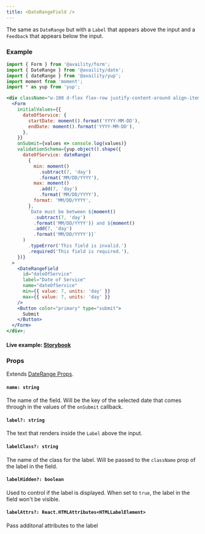 ```yaml
---
title: <DateRangeField />
---
```


The same as `DateRange` but with a `Label` that appears above the input and a `Feedback` that appears below the input.

### Example

```jsx live=true viewCode=true
import { Form } from '@availity/form';
import { DateRange } from '@availity/date';
import { dateRange } from '@availity/yup';
import moment from 'moment';
import * as yup from 'yup';

<div className="w-100 d-flex flex-row justify-content-around align-items-center">
  <Form
    initialValues={{
      dateOfService: {
        startDate: moment().format('YYYY-MM-DD'),
        endDate: moment().format('YYYY-MM-DD'),
      },
    }}
    onSubmit={values => console.log(values)}
    validationSchema={yup.object().shape({
      dateOfService: dateRange(
        {
          min: moment()
            .subtract(7, 'day')
            .format('MM/DD/YYYY'),
          max: moment()
            .add(7, 'day')
            .format('MM/DD/YYYY'),
          format: 'MM/DD/YYYY',
        },
        `Date must be between ${moment()
          .subtract(7, 'day')
          .format('MM/DD/YYYY')} and ${moment()
          .add(7, 'day')
          .format('MM/DD/YYYY')}`
      )
        .typeError('This field is invalid.')
        .required('This field is required.'),
    })}
  >
    <DateRangeField
      id="dateOfService"
      label="Date of Service"
      name="dateOfService"
      min={{ value: 7, units: 'day' }}
      max={{ value: 7, units: 'day' }}
    />
    <Button color="primary" type="submit">
      Submit
    </Button>
  </Form>
</div>;
```

#### Live example: <a href="https://availity.github.io/availity-react/storybook/?path=/story/formik-date--daterangefield"> Storybook</a>

### Props

Extends [DateRange Props](/form/date/components/date-range/#props).

#### `name: string`

The name of the field. Will be the key of the selected date that comes through in the values of the `onSubmit` callback.

#### `label?: string`

The text that renders inside the `Label` above the input.

#### `labelClass?: string`

The name of the class for the label. Will be passed to the `className` prop of the label in the field.

#### `labelHidden?: boolean`

Used to control if the label is displayed. When set to `true`, the label in the field won't be visible.

#### `labelAttrs?: React.HTMLAttributes<HTMLLabelElement>`

Pass additonal attributes to the label
